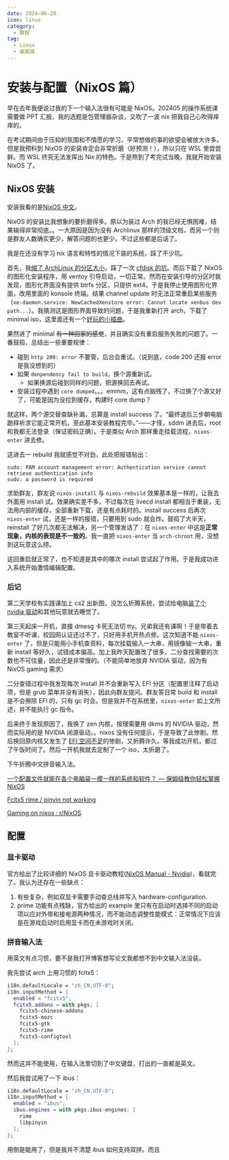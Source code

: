 ```yaml
---
date: 2024-06-28
icon: linux
category:
  - 教程
tag:
  - Linux
  - 桌面端
---
```


# 安装与配置（NixOS 篇）

早在去年我便说过我的下一个输入法很有可能是 NixOS。202405 的操作系统课需要做 PPT 汇报，我的选题是包管理器杂谈，又吹了一波 nix 把我自己心吹得痒痒的。

在考试期间由于压抑的氛围和不情愿的学习，平常想做的事的欲望会被放大许多。但是我预料到 NixOS 的安装肯定会非常折磨（好预测！），所以只在 WSL 里尝尝鲜。而 WSL 终究无法发挥出 Nix 的特色。于是熬到了考完试当晚，我就开始安装 NixOS 了。

## NixOS 安装

安装我看的是[NixOS 中文](https://nixos-cn.org/tutorials/installation/Subsystem.html)。

NixOS 的安装比我想象的要折磨得多。原以为装过 Arch 的我已经无惧困难，结果输得非常彻底。。一大原因是因为没有 Archlinux 那样的顶级文档，而另一个则是群友人数确实更少，解答问题的也更少。不过这些都是后话了。

我是在还没有学习 nix 语言和特性的情况下装的系统，踩了不少坑。

首先，我[缩了 ArchLinux 的分区大小](./basic.md#调整大小)，踩了一次 [cfdisk 的坑](./problem.md#cfdisk-操作分区)。而后下载了 NixOS 的图形化安装程序，用 ventoy 引导启动，一切正常。然而在安装引导的分区时我发现，图形化界面没有提供 btrfs 分区，只提供 ext4。于是我停止使用图形化界面，改用里面的 konsole 终端。结果 channel update 时无法正常重启某些服务（`xe-daemon.service: NewCachedXenstore error: Cannot locate xenbus dev path...`）。我猜测这是图形界面导致的问题，于是我重新打开 arch，下载了 minimal iso，这里面还有一个[好玩的小插曲](./problem.md#你的复制是真正的复制？)。

果然进了 minimal ~~有一种回家的感觉~~，并且确实没有重启服务失败的问题了。一番鼓捣，总结出一些重要规律：

- 碰到 `http 200: error` 不要管，后台会重试。（说到底，code 200 还报 error 是我没想到的）
- 如果 `denpendency fail to build`，换个源重新试。
  - 如果换源后碰到同样的问题，把源换回去再试。
- 安装过程中遇到 `core dumped`。。。emmm，这有点脑残了，不过换了个源又好了，可能是因为没拉到缓存，构建时 core dump？

就这样，两个源交替查缺补漏，总算是 install success 了。“最终退后三步朝电脑跪拜祈求它能正常开机，至此基本安装教程完毕。”——才怪，sddm 进去后，root 和我都无法登录（保证密码正确）。于是类似 Arch 那样重走挂载流程，`nixos-enter` 进去修。

这进去一 rebuild 我就感觉不对劲，此处把报错贴出：

```
sudo: PAM account management error: Authentication service cannot retrieve authentication info
sudo: a password is required
```

求助群友，群友说 `nixos-install` 与 `nixos-rebuild` 效果基本是一样的，让我去外面用 install 试。效果确实差不多，不过每次在 livecd install 都相当于重装，无法用内部的缓存，全部重新下载，还是有点耗时的。install success 后再次 `nixos-enter` 试，还是一样的报错，只要用到 sudo 就会炸。鼓捣了大半天，reinstall 了好几次都无法解决，另一个管理发话了：在 `nixos-enter` 中这是**正常现象，内核的表现是不一致的**。我一直把 `nixos-enter` 当 `arch-chroot` 用，没想到这玩意这么捞。

这回重启就正常了，也不知道是其中的哪次 install 尝试起了作用。于是我成功进入系统开始激情编辑配置。

### 后记

第二天学校有实践课加上 cs2 出新图，没怎么折腾系统，尝试给电脑[装了个 nvidia 驱动]()和其他玩意就去睡觉了。

第三天起床一开机，直接 dmesg 卡死无法切 tty。兄弟我还有课啊！于是带着去教室不听课，校园网认证还过不了，只好用手机开热点修。这次知道不能 `nixos-enter` 了，但是只能用小手机查资料，每次挂载输入一大串，用镜像输一大串，重新 install 等好久，试错成本偏高。加上我昨天配置改了很多，二分查找需要的次数也不可估量，因此还是非常慢的。（不能简单地放弃 NVIDIA 驱动，因为有 NixOS gaming 需求）

二分查错过程中我发现每次 install 并不会重新写入 EFI 分区（配置里注释了启动项，但是 grub 菜单并没有消失），因此向群友提问。群友答日常 build 和 install 是不会擦除 EFI 的，只有 gc 时会。但是我并不在系统里，`nixos-enter` 如上文所述，并不能执行 gc 指令。

后来终于发现原因了，我换了 zen 内核，按理需要用 dkms 的 NVIDIA 驱动，然而实际用的是 NVIDIA 闭源驱动。。nixos 没有任何提示，于是导致了此惨剧。然后换回原内核又发生了 [EFI 空间不足](./problem.md#efi-空间不足)的惨剧，又折腾许久。等我成功开机，都过了午饭时间了。然后一开机我就去定制了一个 iso，太折磨了。

下午折腾中文拼音输入法。

[一个配置文件就能在各个电脑装一模一样的系统和软件？ — 保姆级教你轻松掌握 NixOS](https://medium.com/@realLanta/%E4%B8%80%E4%B8%AA%E9%85%8D%E7%BD%AE%E6%96%87%E4%BB%B6%E5%B0%B1%E8%83%BD%E5%9C%A8%E5%90%84%E4%B8%AA%E7%94%B5%E8%84%91%E8%A3%85%E4%B8%80%E6%A8%A1%E4%B8%80%E6%A0%B7%E7%9A%84%E7%B3%BB%E7%BB%9F%E5%92%8C%E8%BD%AF%E4%BB%B6-%E4%BF%9D%E5%A7%86%E7%BA%A7%E6%95%99%E4%BD%A0%E8%BD%BB%E6%9D%BE%E6%8E%8C%E6%8F%A1nixos-7f026b539242)

[Fcitx5 rime / pinyin not working](https://www.reddit.com/r/NixOS/comments/1bmwky4/fcitx5_rime_pinyin_not_working/)

[Gaming on nixos : r/NixOS](https://www.reddit.com/r/NixOS/comments/1c7csct/gaming_on_nixos/)

## 配置

### 显卡驱动

官方给出了比较详细的 NixOS 显卡驱动教程([NixOS Manual - Nvidia](https://nixos.wiki/wiki/Nvidia))，看就完了。我认为还存在一些缺点：

1. 有些复杂，例如双显卡需要手动查总线并写入 hardware-configuration.
2. prime 功能有点残缺，官方给出的 example 里只有在启动时选择不同的启动项以应对外带和接电源两种情况，而不能动态调整性能模式：正常情况下应该是在游戏启动时启用显卡而在未游戏时关闭。

### 拼音输入法

用英文有点习惯，要不是我打开博客想写论文我都想不到中文输入法没装。

我先尝试 arch 上用习惯的 fcitx5：

```nix
i18n.defaultLocale = "zh_CN.UTF-8";
i18n.inputMethod = {
  enabled = "fcitx5";
  fcitx5.addons = with pkgs; [
    fcitx5-chinese-addons
    fcitx5-mozc
    fcitx5-gtk
    fcitx5-rime
    fcitx5-configtool
  ];
};
```

然而这并不能使用，在输入法里切到了中文键盘，打出的一直都是英文。

然后我尝试用了一下 ibus：

```nix
i18n.defaultLocale = "zh_CN.UTF-8";
i18n.inputMethod = {
  enabled = "ibus";
  ibus.engines = with pkgs.ibus-engines; [
    rime
    libpinyin
  ];
};
```

用倒是能用了，但是我并不清楚 ibus 如何支持双拼。而且
